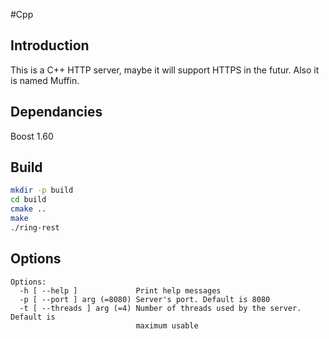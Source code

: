 #Cpp

## Introduction

This is a C++ HTTP server, maybe it will support HTTPS in the futur.
Also it is named Muffin.

## Dependancies

Boost 1.60

## Build
```sh
mkdir -p build
cd build
cmake ..
make
./ring-rest
```

## Options
```
Options:
  -h [ --help ]             Print help messages
  -p [ --port ] arg (=8080) Server's port. Default is 8080
  -t [ --threads ] arg (=4) Number of threads used by the server. Default is
                            maximum usable
```
